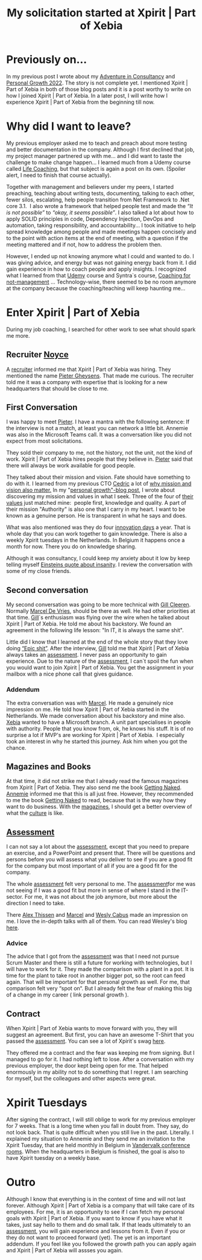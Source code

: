 ﻿---
title: "My solicitation started at Xpirit | Part of Xebia"
seoTitle: "My solicitation started at Xebia | Xpirit"
seoDescription: "This story tells you about how I lived the sollicitation process with Xpirit | Xebia."
datePublished: Sun Jan 08 2023 10:47:58 GMT+0000 (Coordinated Universal Time)
cuid: clcn94f3d000008lf9wl089ir
slug: my-solicitation-started-at-xpirit-part-of-xebia
cover: ./2023-01-08-my-solicitation-started-at-xpirit-part-of-xebia.cover.jpeg
tags: psychology, job-search, consultancy, knowledge-sharing, devretro2022-hashnode

---

# Previously on...

In my previous post I wrote about my [Adventure in Consultancy](https://kriebbels.hashnode.dev/devretro2022-my-adventure-in-consultancy) and [Personal Growth 2022](https://kriebbels.hashnode.dev/devretro2022-my-personal-growth-over-2022). The story is not complete yet. I mentioned Xpirit | Part of Xebia in both of those blog posts and it is a post worthy to write on how I joined Xpirit | Part of Xebia. In a later post, I will write how I experience Xpirit | Part of Xebia from the beginning till now.

# Why did I want to leave?

My previous employer asked me to teach and preach about more testing and better documentation in the company. Although I first declined that job, my project manager partnered up with me... and I did want to taste the challenge to make change happen... I learned much from a Udemy course called [Life Coaching](https://www.udemy.com/course/life-coaching-online-certification-course-life-coach-training/), but that subject is again a post on its own. (Spoiler alert, I need to finish that course actually).

Together with management and believers under my peers, I started preaching, teaching about writing tests, documenting, talking to each other, fewer silos, escalating, help people transition from Net Framework to .Net core 3.1.  I also wrote a framework that helped people test and made the *“It is not possible”* to *“okay, it seems possible”*. I also talked a lot about how to apply SOLID principles in code, Dependency Injection, DevOps and automation, taking responsibility, and accountability... I took initiative to help spread knowledge among people and made meetings happen concisely and to the point with action items at the end of meeting, with a question if the meeting mattered and if not, how to address the problem then.

However, I ended up not knowing anymore what I could and wanted to do. I was giving advice, and energy but was not gaining energy back from it. I did gain experience in how to coach people and apply insights. I recognized what I learned from that [Udemy](https://www.udemy.com/course/life-coaching-online-certification-course-life-coach-training/) course and Syntra\`s course, [Coaching for not-management](https://www.syntra-ab.be/opleidingen/coaching-voor-niet-leidinggevenden) ... Technology-wise, there seemed to be no room anymore at the company because the coaching/teaching will keep haunting me...

# Enter Xpirit | Part of Xebia

During my job coaching, I searched for other work to see what should spark me more.

## Recruiter [Noyce](https://noyce.be/en)

A [recruiter](https://noyce.be/en) informed me that Xpirit | Part of Xebia was hiring. They mentioned the name [Pieter Gheysens](https://xpirit.com/team/pieter-gheysens/). That made me curious. The recruiter told me it was a company with expertise that is looking for a new headquarters that should be close to me.

## First Conversation

I was happy to meet [Pieter](https://xpirit.com/team/pieter-gheysens/). I have a mantra with the following sentence: If the interview is not a match, at least you can network a little bit. Annemie was also in the Microsoft Teams call. It was a conversation like you did not expect from most solicitations.

They sold their company to me, not the history, not the unit, not the kind of work. Xpirit | Part of Xebia hires people that they believe in. [Pieter](https://xpirit.com/team/pieter-gheysens/) said that there will always be work available for good people.

They talked about their mission and vision. Fate should have something to do with it. I learned from my previous CTO [Cedric](https://www.linkedin.com/in/cedricvanholsbeke/?originalSubdomain=be) a lot of [why mission and vision also matter.](https://open.lib.umn.edu/principlesmanagement/chapter/4-3-the-roles-of-mission-vision-and-values/#:~:text=Mission%20and%20vision%20statements%20play,success%20of%20the%20organization%27s%20strategy.) In my "[personal growth"-blog post](https://kriebbels.hashnode.dev/devretro2022-my-personal-growth-over-2022), I wrote about discovering my mission and values in what I seek. Three of the four of [their values](https://xpirit.com/company/about/) just matched mine:  people first, knowledge and quality. A part of their mission "Authority" is also one that I carry in my heart. I want to be known as a genuine person. He is transparent in what he says and does.

What was also mentioned was they do four [innovation days](https://xpirit.com/xpirit-innovation-day-in-antwerp-march-2022/) a year. That is whole day that you can work together to gain knowledge. There is also a weekly Xpirit tuesdays in the Netherlands. In Belgium it happens once a month for now. There you do on knowledge sharing.

Although it was consultancy, I could keep my anxiety about it low by keep telling myself [Einsteins quote about insanity](https://www.scientificamerican.com/article/einstein-s-parable-of-quantum-insanity/#:~:text=%E2%80%9CInsanity%20is%20doing%20the%20same,usually%20attributed%20to%20Albert%20Einstein.). I review the conversation with some of my close friends.

## Second conversation

My second conversation was going to be more technical with [Gill Cleeren](https://xpirit.com/team/gill-cleeren/). Normally [Marcel De Vries](https://xpirit.com/team/marcel-de-vries/), should be there as well. He had other priorities at that time. [Gill](https://xpirit.com/team/marcel-de-vries/)\`s enthusiasm was flying over the wire when he talked about Xpirit | Part of Xebia. He told me about his backstory. We found an agreement in the following life lesson: "In IT, it is always the same shit".

Little did I know that I learned at the end of the whole story that they love doing [“Epic shit”](https://twitter.com/renevo/status/918856665256157184). After the interview, [Gill](https://xpirit.com/team/marcel-de-vries/) told me that Xpirit | Part of Xebia always takes an [assessment](https://xpirit.com/a-place-to-learn-a-place-to-grow/). I never pass an opportunity to gain experience. Due to the nature of the [assessment](https://xpirit.com/a-place-to-learn-a-place-to-grow/), I can\`t spoil the fun when you would want to join Xpirit | Part of Xebia. You get the assignment in your mailbox with a nice phone call that gives guidance.

### Addendum

The extra conversation was with [Marcel](https://xpirit.com/team/marcel-de-vries/). He made a genuinely nice impression on me. He told how Xpirit | Part of Xebia started in the Netherlands. We made conversation about his backstory and mine also. [Xebia](https://xebia.com/) wanted to have a Microsoft branch. A unit part specialises in people with authority. People that you know from, ok, he knows his stuff. It is of no surprise a lot if MVP's are working for Xpirit | Part of Xebia.  I especially took an interest in why he started this journey. Ask him when you got the chance.

## Magazines and Books

At that time, it did not strike me that I already read the famous magazines from Xpirit | Part of Xebia. They also send me the book [Getting Naked](https://www.amazon.com/Getting-Naked-Business-Shedding-Sabotage/dp/0787976393). [Annemie](https://xpirit.com/team/annemie-vandenberghe/) informed me that this is all just free. However, they recommended to me the book [Getting Naked](https://www.amazon.com/Getting-Naked-Business-Shedding-Sabotage/dp/0787976393) to read, because that is the way how they want to do business. With the [magazines](https://xpirit.com/download/), I should get a better overview of what the [culture](https://xpirit.com/insights/engineering-culture/) is like.

## [**Assessment**](https://xpirit.com/a-place-to-learn-a-place-to-grow/)

I can not say a lot about the [assessment](https://xpirit.com/a-place-to-learn-a-place-to-grow/), except that you need to prepare an exercise, and a PowerPoint and present that. There will be questions and persons before you will assess what you deliver to see if you are a good fit for the company but most important of all if you are a good fit for the company.

The whole [assessment](https://xpirit.com/a-place-to-learn-a-place-to-grow/) felt very personal to me. The [assessment](https://xpirit.com/a-place-to-learn-a-place-to-grow/)for me was not seeing if I was a good fit but more in sense of where I stand in the IT-sector. For me, it was not about the job anymore, but more about the direction I need to take.

There [Alex Thissen](https://xpirit.com/team/alex-thissen/) and [Marcel](https://xpirit.com/team/marcel-de-vries/) and [Wesly Cabus](https://xpirit.com/team/wesley-cabus/) made an impression on me. I love the in-depth talks with all of them. You can read Wesley's blog [here](https://wesleycabus.be/).

### Advice

The advice that I got from the [assessment](https://xpirit.com/a-place-to-learn-a-place-to-grow/) was that I need not pursue Scrum Master and there is still a future for working with technologies, but I will have to work for it. They made the comparison with a plant in a pot. It is time for the plant to take root in another bigger pot, so the root can feed again. That will be important for that personal growth as well. For me, that comparison felt very “spot on“. But I already felt the fear of making this big of a change in my career ( link personal growth ).

## Contract

When Xpirit | Part of Xebia wants to move forward with you, they will suggest an agreement. But first, you can have an awesome T-Shirt that you passed the [assessment](https://xpirit.com/a-place-to-learn-a-place-to-grow/). You can see a lot of Xpirit\`s swag [here](https://swag.xpirit.com/).

They offered me a contract and the fear was keeping me from signing. But I managed to go for it. I had nothing left to lose. After a conversation with my previous employer, the door kept being open for me. That helped enormously in my ability not to do something that I regret. I am searching for myself, but the colleagues and other aspects were great.

# Xpirit Tuesdays

After signing the contract, I will still oblige to work for my previous employer for 7 weeks. That is a long time when you fall in doubt from. They say, do not look back. That is quite difficult when you still live in the past. Literally. I explained my situation to Annemie and they send me an invitation to the Xpirit Tuesday, that are held monthly in Belgium in [Vandervalk conference rooms](https://www.valk.com/corporate). When the headquarters in Belgium is finished, the goal is also to have Xpirit tuesday on a weekly base.

# Outro

Although I know that everything is in the context of time and will not last forever. Although Xpirit | Part of Xebia is a company that will take care of its employees. For me, it is an opportunity to see if I can fetch my personal goals with Xpirit | Part of Xebia. If you want to know if you have what it takes, just say hello to them and do small talk. If that leads ultimately to an [assessment](https://xpirit.com/a-place-to-learn-a-place-to-grow/), you will gain experience and lessons from it. Even if you or they do not want to proceed forward (yet). The yet is an important addendum. If you feel like you followed the growth path you can apply again and Xpirit | Part of Xebia will assses you again.

